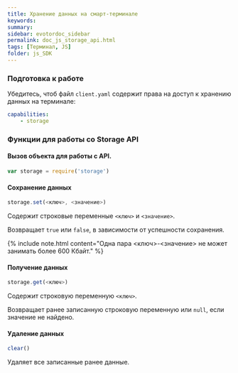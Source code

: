 ```yaml
---
title: Хранение данных на смарт-терминале
keywords:
summary:
sidebar: evotordoc_sidebar
permalink: doc_js_storage_api.html
tags: [Терминал, JS]
folder: js_SDK
---
```


### Подготовка к работе

Убедитесь, чтоб файл `client.yaml` содержит права на доступ к хранению данных на терминале:

```yaml
capabilities:
    - storage
```

### Функции для работы со Storage API

#### Вызов объекта для работы с API.

```javascript
var storage = require('storage')
```

#### Сохранение данных

```javascript
storage.set(<ключ>, <значение>)
```

Содержит строковые переменные `<ключ>` и `<значение>`.

Возвращает `true` или `false`, в зависимости от успешности сохранения.

{% include note.html content="Одна пара <ключ>-<значение> не может занимать более 600 Кбайт." %}

#### Получение данных

```javascript
storage.get(<ключ>)
```

Содержит строковую переменную `<ключ>`.

Возвращает ранее записанную строковую переменную или `null`, если значение не найдено.

#### Удаление данных

```javascript
clear()
```

Удаляет все записанные ранее данные.

